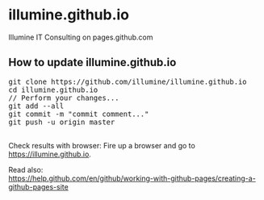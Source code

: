 # illumine.github.io
Illumine IT Consulting on pages.github.com

## How to update illumine.github.io

<pre>
git clone https://github.com/illumine/illumine.github.io
cd illumine.github.io
// Perform your changes...
git add --all
git commit -m "commit comment..."
git push -u origin master

</pre>
Check results with browser:
Fire up a browser and go to https://illumine.github.io.

Read also:\
https://help.github.com/en/github/working-with-github-pages/creating-a-github-pages-site